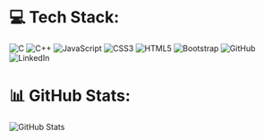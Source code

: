 <h1>💻 Tech Stack:</h1>

![C](https://img.shields.io/badge/-C-A8B9CC?logo=c&logoColor=white)
![C++](https://img.shields.io/badge/-C++-00599C?logo=c%2B%2B&logoColor=white)
![JavaScript](https://img.shields.io/badge/-JavaScript-F7DF1E?logo=javascript&logoColor=black)
![CSS3](https://img.shields.io/badge/-CSS3-1572B6?logo=css3)
![HTML5](https://img.shields.io/badge/-HTML5-E34F26?logo=html5)
![Bootstrap](https://img.shields.io/badge/-Bootstrap-7952B3?logo=bootstrap&logoColor=white)
![GitHub](https://img.shields.io/badge/-GitHub-181717?logo=github&logoColor=white)
![LinkedIn](https://img.shields.io/badge/-LinkedIn-0077B5?logo=linkedin&logoColor=white)



<h1>📊 GitHub Stats:</h1>

![GitHub Stats](https://github-readme-stats.vercel.app/api?username=Shivame&show_icons=true&theme=dark)
